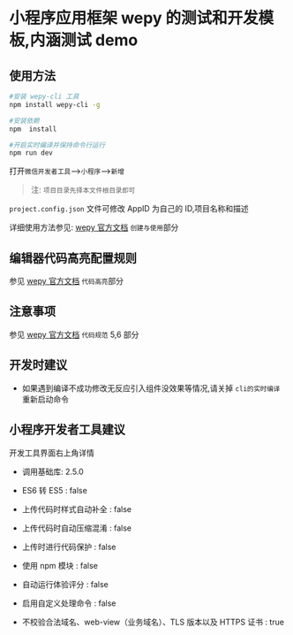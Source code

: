 # 小程序应用框架 wepy 的测试和开发模板,内涵测试 demo

## 使用方法

```bash shell
#安装 wepy-cli 工具
npm install wepy-cli -g

#安装依赖
npm  install

#开启实时编译并保持命令行运行
npm run dev
```

打开`微信开发者工具`-->`小程序`-->`新增`

> 注: `项目目录先择本文件根目录即可`

`project.config.json` 文件可修改 AppID 为自己的 ID,项目名称和描述

详细使用方法参见:
[wepy 官方文档](https://tencent.github.io/wepy/document.html)
`创建与使用`部分

## 编辑器代码高亮配置规则

参见
[wepy 官方文档](https://tencent.github.io/wepy/document.html)
`代码高亮`部分

## 注意事项

参见
[wepy 官方文档](https://tencent.github.io/wepy/document.html)
`代码规范` 5,6 部分

## 开发时建议

- 如果遇到编译不成功修改无反应引入组件没效果等情况,请关掉 `cli的实时编译` 重新启动命令

## 小程序开发者工具建议

开发工具界面右上角详情

- 调用基础库: 2.5.0

- ES6 转 ES5 : false
- 上传代码时样式自动补全 : false
- 上传代码时自动压缩混淆 : false
- 上传时进行代码保护 : false
- 使用 npm 模块 : false
- 自动运行体验评分 : false
- 启用自定义处理命令 : false

- 不校验合法域名、web-view（业务域名）、TLS 版本以及 HTTPS 证书 : true
